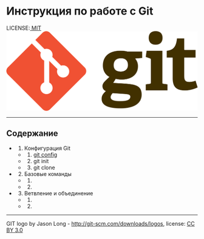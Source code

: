 # Инструкция по работе с Git

LICENSE:[ MIT](./license.md)
![Git-Logo](./image/1920px-Git-logo.svg.png)

---
## Содержание
- 1. Конфигурация Git
  - 1. [git config](git-config.md)
  - 2. git init
  - 3. git clone


- 2. Базовые команды
  - 1. 
  - 2.

- 3. Ветвление и объединение
  - 1.
  - 2.


---
GIT logo by Jason Long - http://git-scm.com/downloads/logos, 
license: [CC BY 3.0](https://creativecommons.org/licenses/by/3.0/)